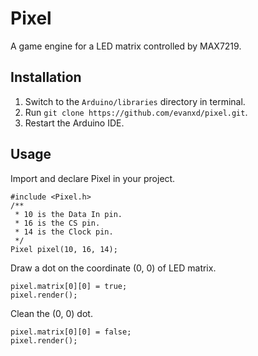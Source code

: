 # Pixel
A game engine for a LED matrix controlled by MAX7219.

## Installation
1. Switch to the `Arduino/libraries` directory in terminal.
2. Run `git clone https://github.com/evanxd/pixel.git`.
3. Restart the Arduino IDE.

## Usage
Import and declare Pixel in your project.
```
#include <Pixel.h>
/**
 * 10 is the Data In pin.
 * 16 is the CS pin.
 * 14 is the Clock pin.
 */
Pixel pixel(10, 16, 14); 
```

Draw a dot on the coordinate (0, 0) of LED matrix.
```
pixel.matrix[0][0] = true;
pixel.render();
```

Clean the (0, 0) dot.
```
pixel.matrix[0][0] = false;
pixel.render();
```
